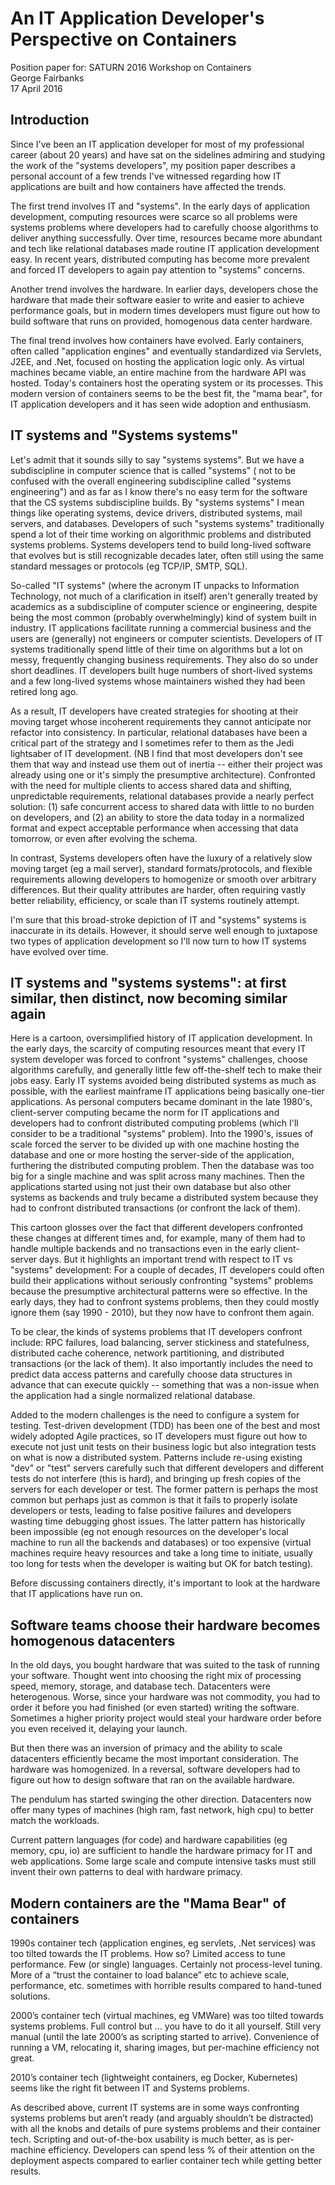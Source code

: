 # An IT Application Developer's Perspective on Containers

Position paper for: SATURN 2016 Workshop on Containers  
George Fairbanks  
17 April 2016  


## Introduction

Since I've been an IT application developer for most of my professional career (about 20 years) and have sat on the sidelines admiring and studying the work of the "systems developers", my position paper describes a personal account of a few trends I've witnessed regarding how IT applications are built and how containers have affected the trends.  

The first trend involves IT and "systems".  In the early days of application development, computing resources were scarce so all problems were systems problems where developers had to carefully choose algorithms to deliver anything successfully.  Over time, resources became more abundant and tech like relational databases made routine IT application development easy.  In recent years, distributed computing has become more prevalent and forced IT developers to again pay attention to "systems" concerns.  

Another trend involves the hardware.  In earlier days, developers chose the hardware that made their software easier to write and easier to achieve performance goals, but in modern times developers must figure out how to build software that runs on provided, homogenous data center hardware.

The final trend involves how containers have evolved.  Early containers, often called "application engines" and eventually standardized via Servlets, J2EE, and .Net, focused on hosting the application logic only.  As virtual machines became viable, an entire machine from the hardware API was hosted.  Today's containers host the operating system or its processes.  This modern version of containers seems to be the best fit, the "mama bear", for IT application developers and it has seen wide adoption and enthusiasm.


## IT systems and "Systems systems"

Let's admit that it sounds silly to say "systems systems".  But we have a subdiscipline in computer science that is called "systems" ( not to be confused with the overall engineering subdiscipline called "systems engineering") and as far as I know there's no easy term for the software that the CS systems subdiscipline builds.  By "systems systems" I mean things like operating systems, device drivers, distributed systems, mail servers, and databases.  Developers of such "systems systems" traditionally spend a lot of their time working on algorithmic problems and distributed systems problems.  Systems developers tend to build long-lived software that evolves but is still recognizable decades later, often still using the same standard messages or protocols (eg TCP/IP, SMTP, SQL).

So-called "IT systems" (where the acronym IT unpacks to Information Technology, not much of a clarification in itself) aren't generally treated by academics as a subdiscipline of computer science or engineering, despite being the most common (probably overwhelmingly) kind of system built in industry.  IT applications facilitate running a commercial business and the users are (generally) not engineers or computer scientists.  Developers of IT systems traditionally spend little of their time on algorithms but a lot on messy, frequently changing business requirements.  They also do so under short deadlines.  IT developers built huge numbers of short-lived systems and a few long-lived systems whose maintainers wished they had been retired long ago.  

As a result, IT developers have created strategies for shooting at their moving target whose incoherent requirements they cannot anticipate nor refactor into consistency.  In particular, relational databases have been a critical part of the strategy and I sometimes refer to them as the Jedi lightsaber of IT development.  (NB I find that most developers don't see them that way and instead use them out of inertia -- either their project was already using one or it's simply the presumptive architecture).  Confronted with the need for multiple clients to access shared data and shifting, unpredictable requirements, relational databases provide a nearly perfect solution:  (1) safe concurrent access to shared data with little to no burden on developers, and (2) an ability to store the data today in a normalized format and expect acceptable performance when accessing that data tomorrow, or even after evolving the schema. 

In contrast, Systems developers often have the luxury of a relatively slow moving target (eg a mail server), standard formats/protocols, and flexible requirements allowing developers to homogenize or smooth over arbitrary differences.  But their quality attributes are harder, often requiring vastly better reliability, efficiency, or scale than IT systems routinely attempt.

I'm sure that this broad-stroke depiction of IT and "systems" systems is inaccurate in its details.  However, it should serve well enough to juxtapose two types of application development so I'll now turn to how IT systems have evolved over time.


## IT systems and "systems systems":  at first similar, then distinct, now becoming similar again

Here is a cartoon, oversimplified history of IT application development.  In the early days, the scarcity of computing resources meant that every IT system developer was forced to confront "systems" challenges, choose algorithms carefully, and generally little few off-the-shelf tech to make their jobs easy.  Early IT systems avoided being distributed systems as much as possible, with the earliest mainframe IT applications being basically one-tier applications.  As personal computers became dominant in the late 1980's, client-server computing became the norm for IT applications and developers had to confront distributed computing problems (which I'll consider to be a traditional "systems" problem).  Into the 1990's, issues of scale forced the server to be divided up with one machine hosting the database and one or more hosting the server-side of the application, furthering the distributed computing problem.  Then the database was too big for a single machine and was split across many machines.  Then the applications started using not just their own database but also other systems as backends and truly became a distributed system because they had to confront distributed transactions (or confront the lack of them).

This cartoon glosses over the fact that different developers confronted these changes at different times and, for example, many of them had to handle multiple backends and no transactions even in the early client-server days.  But it highlights an important trend with respect to IT vs "systems" development: For a couple of decades, IT developers could often build their applications without seriously confronting "systems" problems because the presumptive architectural patterns were so effective.  In the early days, they had to confront systems problems, then they could mostly ignore them (say 1990 - 2010), but they now have to confront them again.

To be clear, the kinds of systems problems that IT developers confront include:  RPC failures, load balancing, server stickiness and statefulness, distributed cache coherence, network partitioning, and distributed transactions (or the lack of them).  It also importantly includes the need to predict data access patterns and carefully choose data structures in advance that can execute quickly  -- something that was a non-issue when the application had a single normalized relational database.

Added to the modern challenges is the need to configure a system for testing.  Test-driven development (TDD) has been one of the best and most widely adopted Agile practices, so IT developers must figure out how to execute not just unit tests on their business logic but also integration tests on what is now a distributed system.  Patterns include re-using existing "dev" or "test" servers carefully such that different developers and different tests do not interfere (this is hard), and bringing up fresh copies of the servers for each developer or test.  The former pattern is perhaps the most common but perhaps just as common is that it fails to properly isolate developers or tests, leading to false positive failures and developers wasting time debugging ghost issues.  The latter pattern has historically been impossible (eg not enough resources on the developer's local machine to run all the backends and databases) or too expensive (virtual machines require heavy resources and take a long time to initiate, usually too long for tests when the developer is waiting but OK for batch testing).

Before discussing containers directly, it's important to look at the hardware that IT applications have run on.


## Software teams choose their hardware becomes homogenous datacenters

In the old days, you bought hardware that was suited to the task of running your software.  Thought went into choosing the right mix of processing speed, memory, storage, and database tech.  Datacenters were heterogenous.  Worse, since your hardware was not commodity, you had to order it before you had finished (or even started) writing the software.  Sometimes a higher priority project would steal your hardware order before you even received it, delaying your launch.

But then there was an inversion of primacy and the ability to scale datacenters efficiently became the most important consideration.  The hardware was homogenized.  In a reversal, software developers had to figure out how to design software that ran on the available hardware.

The pendulum has started swinging the other direction.  Datacenters now offer many types of machines (high ram, fast network, high cpu) to better match the workloads.

Current pattern languages (for code) and hardware capabilities (eg memory, cpu, io) are sufficient to handle the hardware primacy for IT and web applications.  Some large scale and compute intensive tasks must still invent their own patterns to deal with hardware primacy.


## Modern containers are the "Mama Bear" of containers

1990s container tech (application engines, eg servlets, .Net services) was too tilted towards the IT problems.  How so?  Limited access to tune performance.  Few (or single) languages.  Certainly not process-level tuning.  More of a “trust the container to load balance” etc to achieve scale, performance, etc. sometimes with horrible results compared to hand-tuned solutions.

2000’s container tech (virtual machines, eg VMWare) was too tilted towards systems problems.  Full control but ... you have to do it all yourself.  Still very manual (until the late 2000’s as scripting started to arrive).  Convenience of running a VM, relocating it, sharing images, but per-machine efficiency not great.

2010’s container tech (lightweight containers, eg Docker, Kubernetes) seems like the right fit between IT and Systems problems.

As described above, current IT systems are in some ways confronting systems problems but aren’t ready (and arguably shouldn’t be distracted) with all the knobs and details of pure systems problems and their container tech.  Scripting and out-of-the-box usability is much better, as is per-machine efficiency.  Developers can spend less % of their attention on the deployment aspects compared to earlier container tech while getting better results.
